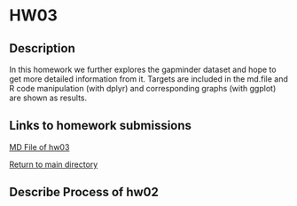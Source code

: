 # HW03

## Description

In this homework we further explores the gapminder dataset and hope to get more detailed information from it. Targets are included in the md.file and R code manipulation (with dplyr) and corresponding graphs (with ggplot) are shown as results.

## Links to homework submissions

[MD File of hw03]()

[Return to main directory](https://github.com/qiaoyuet/STAT545-hw-Tang-Qiaoyue)

## Describe Process of hw02


